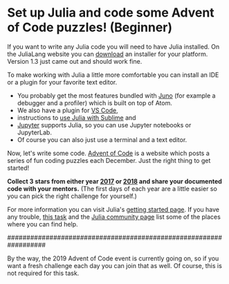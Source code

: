 # Set up Julia and code some Advent of Code puzzles! (Beginner)

If you want to write any Julia code you will need to have Julia installed. On the JuliaLang website you can [download](https://julialang.org/downloads/) an installer for your platform. Version 1.3 just came out and should work fine.

To make working with Julia a little more comfortable you can install an IDE or a plugin for your favorite text editor.

*   You probably get the most features bundled with [Juno](https://junolab.org/) (for example a debugger and a profiler) which is built on top of Atom.
*   We also have a plugin for [VS Code](https://www.julia-vscode.org/),
*   instructions to [use Julia with Sublime](https://github.com/PetrKryslUCSD/HowToUseJuliaWithSublimeText3) and
*   [Jupyter](https://jupyter.org/) supports Julia, so you can use Jupyter notebooks or JupyterLab.
*   Of course you can also just use a terminal and a text editor.

Now, let's write some code. [Advent of Code](https://adventofcode.com) is a website which posts a series of fun coding puzzles each December. Just the right thing to get started!

**Collect 3 stars from either year [2017](https://adventofcode.com/2017) or [2018](https://adventofcode.com/2018) and share your documented code with your mentors.** (The first days of each year are a little easier so you can pick the right challenge for yourself.)

For more information you can visit Julia's [getting started page](https://julialang.org/learning/getting-started). If you have any trouble, [this task](https://codein.withgoogle.com/dashboard/tasks/6372272844046336/preview/) and the [Julia community page](https://julialang.org/community/) list some of the places where you can find help.

##################################################################

By the way, the 2019 Advent of Code event is currently going on, so if you want a fresh challenge each day you can join that as well. Of course, this is not required for this task.
